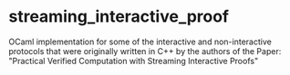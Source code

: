 # streaming_interactive_proof
OCaml implementation for some of the interactive and non-interactive protocols that were originally written in C++ by the authors of the Paper: "Practical Verified Computation with Streaming Interactive Proofs"
